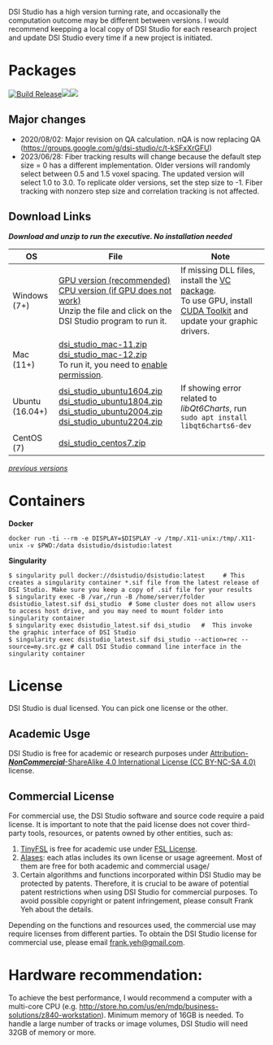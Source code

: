 DSI Studio has a high version turning rate, and occasionally the computation outcome may be different between versions. I would recommend  keepping a local copy of DSI Studio for each research project and update DSI Studio every time if a new project is initiated.

# Packages

[![Build Release](https://github.com/frankyeh/DSI-Studio/actions/workflows/build_dsistudio.yml/badge.svg)](https://github.com/frankyeh/DSI-Studio/actions/workflows/build_release.yml)<a href="https://github.com/frankyeh/DSI-Studio/commits/master"><img src="https://img.shields.io/github/last-commit/frankyeh/DSI-Studio"></a><a href="https://github.com/frankyeh/DSI-Studio/releases"><img src="https://img.shields.io/github/v/release/frankyeh/DSI-Studio"></a>

## Major changes

- 2020/08/02: Major revision on QA calculation. nQA is now replacing QA (https://groups.google.com/g/dsi-studio/c/t-kSFxXrGFU)
- 2023/06/28: Fiber tracking results will change because the default step size = 0 has a different implementation. Older versions will randomly select between 0.5 and 1.5 voxel spacing. The updated version will select 1.0 to 3.0. To replicate older versions, set the step size to -1. Fiber tracking with nonzero step size and correlation tracking is not affected.

## Download Links

***Download and unzip to run the executive. No installation needed***

| OS      | File     | Note      |
|---------|----------|-----------|
|  Windows (7+)  |  [GPU version (recommended)](https://github.com/frankyeh/DSI-Studio/releases/download/2022.08.03/dsi_studio_win.zip)<br> [CPU version (if GPU does not work)](https://github.com/frankyeh/DSI-Studio/releases/download/2022.08.03/dsi_studio_win_cpu.zip)<br> Unzip the file and click on the DSI Studio program to run it. | If missing DLL files, install the [VC package](https://aka.ms/vs/17/release/vc_redist.x64.exe).<br>To use GPU, install [CUDA Toolkit](https://developer.nvidia.com/cuda-downloads?target_os=Windows&target_arch=x86_64&target_version=10&target_type=exe_network) and update your graphic drivers.|
|  Mac (11+)      |  [dsi_studio_mac-11.zip](https://github.com/frankyeh/DSI-Studio/releases/download/2022.08.03/dsi_studio_macos-11.zip)<br>[dsi_studio_mac-12.zip](https://github.com/frankyeh/DSI-Studio/releases/download/2022.08.03/dsi_studio_macos-12.zip)<br>To run it, you need to [enable permission](http://mac-how-to.wonderhowto.com/how-to/open-third-party-apps-from-unidentified-developers-mac-os-x-0158095/). |  |
|  Ubuntu (16.04+)   |  [dsi_studio_ubuntu1604.zip](https://github.com/frankyeh/DSI-Studio/releases/download/2022.08.03/dsi_studio_ubuntu1604.zip)<br>[dsi_studio_ubuntu1804.zip](https://github.com/frankyeh/DSI-Studio/releases/download/2022.08.03/dsi_studio_ubuntu1804.zip)<br>[dsi_studio_ubuntu2004.zip](https://github.com/frankyeh/DSI-Studio/releases/download/2022.08.03/dsi_studio_ubuntu2004.zip)<br>[dsi_studio_ubuntu2204.zip](https://github.com/frankyeh/DSI-Studio/releases/download/2022.08.03/dsi_studio_ubuntu2204.zip)<br> | If showing error related to *libQt6Charts*, run `sudo apt install libqt6charts6-dev` |
|  CentOS (7)   |  [dsi_studio_centos7.zip](https://github.com/frankyeh/DSI-Studio/releases/download/2022.08.03/dsi_studio_centos7.zip)<br> | |

*[previous versions](https://www.dropbox.com/sh/ectib64vhctkl8b/AADBRYp_aPLEuAOdNw393tO-a?dl=0)*

# Containers

**Docker**

```
docker run -ti --rm -e DISPLAY=$DISPLAY -v /tmp/.X11-unix:/tmp/.X11-unix -v $PWD:/data dsistudio/dsistudio:latest
```

**Singularity**
     
```
$ singularity pull docker://dsistudio/dsistudio:latest     # This creates a singularity container *.sif file from the latest release of DSI Studio. Make sure you keep a copy of .sif file for your results
$ singularity exec -B /var,/run -B /home/server/folder dsistudio_latest.sif dsi_studio  # Some cluster does not allow users to access host drive, and you may need to mount folder into singularity container
$ singularity exec dsistudio_latest.sif dsi_studio   #  This invoke the graphic interface of DSI Studio 
$ singularity exec dsistudio_latest.sif dsi_studio --action=rec --source=my.src.gz # call DSI Studio command line interface in the singularity container  
```

# License

DSI Studio is dual licensed. You can pick one license or the other. 

## Academic Usge

DSI Studio is free for academic or research purposes under [Attribution-***NonCommercial***-ShareAlike 4.0 International License (CC BY-NC-SA 4.0)](https://creativecommons.org/licenses/by-nc-sa/4.0/legalcode) license. 

## Commercial License

For commercial use, the DSI Studio software and source code require a paid license. It is important to note that the paid license does not cover third-party tools, resources, or patents owned by other entities, such as: 

1. [TinyFSL](https://github.com/frankyeh/TinyFSL) is free for academic use under [FSL License](https://fsl.fmrib.ox.ac.uk/fsl/fslwiki/Licence).
2. [Alases](https://github.com/frankyeh/DSI-Studio-atlas): each atlas includes its own license or usage agreement. Most of them are free for both academic and commercial usage/
3. Certain algorithms and functions incorporated within DSI Studio may be protected by patents. Therefore, it is crucial to be aware of potential patent restrictions when using DSI Studio for commercial purposes. To avoid possible copyright or patent infringement, please consult Frank Yeh about the details.

Depending on the functions and resources used, the commercial use may require licenses from different parties. 
To obtain the DSI Studio license for commercial use, please email frank.yeh@gmail.com. 

# Hardware recommendation:

To achieve the best performance, I would recommend a computer with a multi-core CPU (e.g. http://store.hp.com/us/en/mdp/business-solutions/z840-workstation). Minimum memory of 16GB is needed. To handle a large number of tracks or image volumes, DSI Studio will need 32GB of memory or more. 

